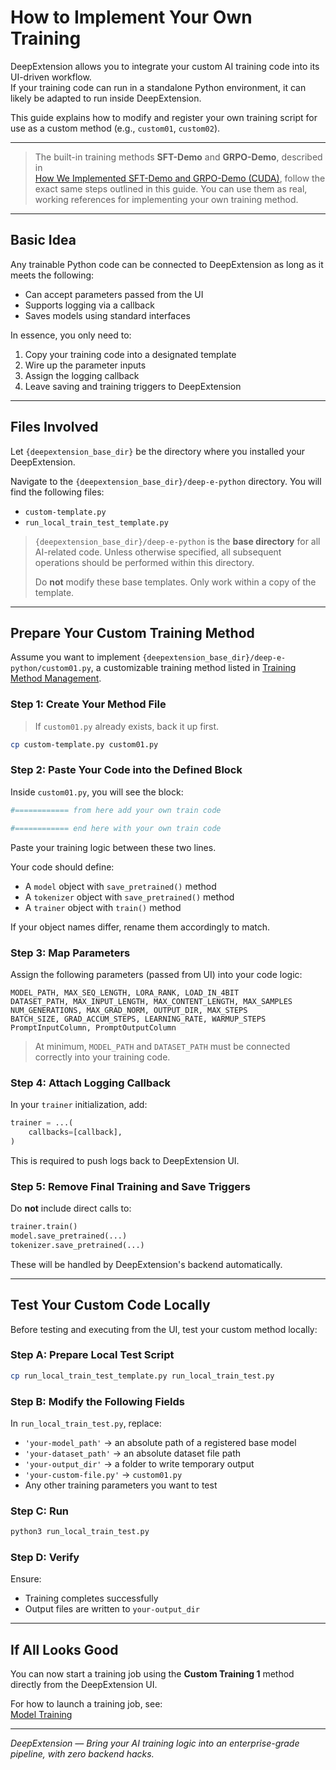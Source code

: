 
# How to Implement Your Own Training

DeepExtension allows you to integrate your custom AI training code into its UI-driven workflow.  
If your training code can run in a standalone Python environment, it can likely be adapted to run inside DeepExtension.

This guide explains how to modify and register your own training script for use as a custom method (e.g., `custom01`, `custom02`).

---

> The built-in training methods **SFT-Demo** and **GRPO-Demo**, described in  
> [How We Implemented SFT-Demo and GRPO-Demo (CUDA)](implement-sft-grpo-demo.md), follow the exact same steps outlined in this guide. 
> You can use them as real, working references for implementing your own training method.

---
## Basic Idea

Any trainable Python code can be connected to DeepExtension as long as it meets the following:

- Can accept parameters passed from the UI
- Supports logging via a callback
- Saves models using standard interfaces

In essence, you only need to:

1. Copy your training code into a designated template
2. Wire up the parameter inputs
3. Assign the logging callback
4. Leave saving and training triggers to DeepExtension

---

## Files Involved

Let `{deepextension_base_dir}` be the directory where you installed your DeepExtension.

Navigate to the `{deepextension_base_dir}/deep-e-python` directory.
You will find the following files:

- `custom-template.py`  
- `run_local_train_test_template.py`  


> `{deepextension_base_dir}/deep-e-python` is the **base directory** for all AI-related code. 
> Unless otherwise specified, all subsequent operations should be performed within this directory.
> 
> Do **not** modify these base templates. Only work within a copy of the template.
> 
---

## Prepare Your Custom Training Method

Assume you want to implement `{deepextension_base_dir}/deep-e-python/custom01.py`, a customizable training method listed in [Training Method Management](../user-guide/training-methods.md).

### Step 1: Create Your Method File

> If `custom01.py` already exists, back it up first.

```bash
cp custom-template.py custom01.py
```
### Step 2: Paste Your Code into the Defined Block

Inside `custom01.py`, you will see the block:

```python
#============ from here add your own train code

#============ end here with your own train code
```

Paste your training logic between these two lines.

Your code should define:

- A `model` object with `save_pretrained()` method  
- A `tokenizer` object with `save_pretrained()` method  
- A `trainer` object with `train()` method  

If your object names differ, rename them accordingly to match.

### Step 3: Map Parameters

Assign the following parameters (passed from UI) into your code logic:

```text
MODEL_PATH, MAX_SEQ_LENGTH, LORA_RANK, LOAD_IN_4BIT
DATASET_PATH, MAX_INPUT_LENGTH, MAX_CONTENT_LENGTH, MAX_SAMPLES
NUM_GENERATIONS, MAX_GRAD_NORM, OUTPUT_DIR, MAX_STEPS
BATCH_SIZE, GRAD_ACCUM_STEPS, LEARNING_RATE, WARMUP_STEPS
PromptInputColumn, PromptOutputColumn
```

> At minimum, `MODEL_PATH` and `DATASET_PATH` must be connected correctly into your training code.

### Step 4: Attach Logging Callback

In your `trainer` initialization, add:

```python
trainer = ...(
    callbacks=[callback],
)
```

This is required to push logs back to DeepExtension UI.

### Step 5: Remove Final Training and Save Triggers

Do **not** include direct calls to:

```python
trainer.train()
model.save_pretrained(...)
tokenizer.save_pretrained(...)
```

These will be handled by DeepExtension's backend automatically.

---

## Test Your Custom Code Locally

Before testing and executing from the UI, test your custom method locally:

### Step A: Prepare Local Test Script

```bash
cp run_local_train_test_template.py run_local_train_test.py
```

### Step B: Modify the Following Fields

In `run_local_train_test.py`, replace:

- `'your-model_path'` → an absolute path of a registered base model
- `'your-dataset_path'` → an absolute dataset file path
- `'your-output_dir'` → a folder to write temporary output
- `'your-custom-file.py'` → `custom01.py`
- Any other training parameters you want to test

### Step C: Run

```bash
python3 run_local_train_test.py
```

### Step D: Verify

Ensure:

- Training completes successfully
- Output files are written to `your-output_dir`

---

## If All Looks Good

You can now start a training job using the **Custom Training 1** method directly from the DeepExtension UI.

For how to launch a training job, see:  
[Model Training](../user-guide/model-training.md)

---

*DeepExtension — Bring your AI training logic into an enterprise-grade pipeline, with zero backend hacks.*
